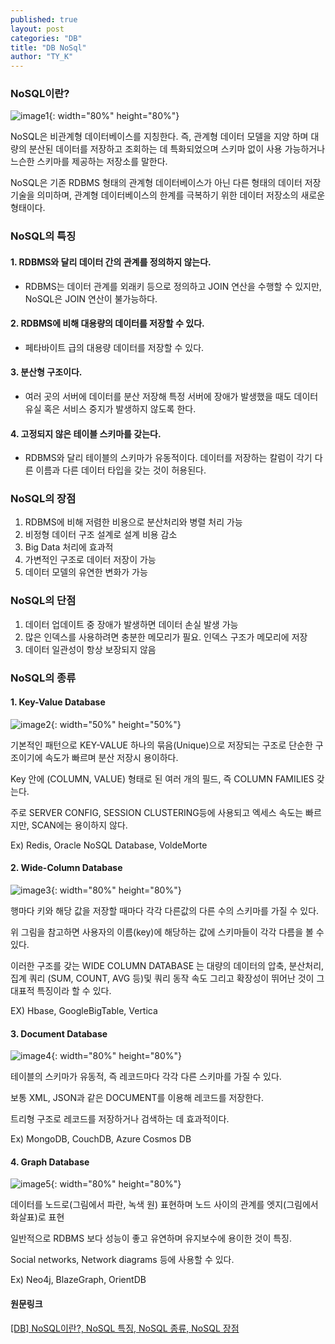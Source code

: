```yaml
---
published: true 
layout: post
categories: "DB"
title: "DB NoSql"
author: "TY_K"
---
```


<style>
    .post img {
        margin : 0
    }
</style>

### NoSQL이란?

![image1](https://img1.daumcdn.net/thumb/R1280x0/?scode=mtistory2&fname=https%3A%2F%2Fblog.kakaocdn.net%2Fdn%2FchRZLZ%2FbtrlTWCOXxE%2F3J09dgwcVQvW338sEsjA10%2Fimg.png){: width="80%" height="80%"}

NoSQL은 비관계형 데이터베이스를 지칭한다. 즉, 관계형 데이터 모델을 지양 하며 대량의 분산된 데이터를 저장하고 조회하는 데 특화되었으며 스키마 없이 사용 가능하거나 느슨한 스키마를 제공하는 저장소를 말한다.

NoSQL은 기존 RDBMS 형태의 관계형 데이터베이스가 아닌 다른 형태의 데이터 저장 기술을 의미하며, 관계형 데이터베이스의 한계를 극복하기 위한 데이터 저장소의 새로운 형태이다.

### NoSQL의 특징

#### 1. RDBMS와 달리 데이터 간의 관계를 정의하지 않는다.

* RDBMS는 데이터 관계를 외래키 등으로 정의하고 JOIN 연산을 수행할 수 있지만, NoSQL은 JOIN 연산이 불가능하다.

#### 2. RDBMS에 비해 대용량의 데이터를 저장할 수 있다.

* 페타바이트 급의 대용량 데이터를 저장할 수 있다.

#### 3. 분산형 구조이다.

* 여러 곳의 서버에 데이터를 분산 저장해 특정 서버에 장애가 발생했을 때도 데이터 유실 혹은 서비스 중지가 발생하지 않도록 한다.

#### 4. 고정되지 않은 테이블 스키마를 갖는다.

* RDBMS와 달리 테이블의 스키마가 유동적이다. 데이터를 저장하는 칼럼이 각기 다른 이름과 다른 데이터 타입을 갖는 것이 허용된다.

### NoSQL의 장점

1. RDBMS에 비해 저렴한 비용으로 분산처리와 병렬 처리 가능
2. 비정형 데이터 구조 설계로 설계 비용 감소
3. Big Data 처리에 효과적
4. 가변적인 구조로 데이터 저장이 가능
5. 데이터 모델의 유연한 변화가 가능

### NoSQL의 단점

1. 데이터 업데이트 중 장애가 발생하면 데이터 손실 발생 가능
2. 많은 인덱스를 사용하려면 충분한 메모리가 필요. 인덱스 구조가 메모리에 저장
3. 데이터 일관성이 항상 보장되지 않음

### NoSQL의 종류

#### 1. Key-Value Database

![image2](https://img1.daumcdn.net/thumb/R1280x0/?scode=mtistory2&fname=https%3A%2F%2Fblog.kakaocdn.net%2Fdn%2FcLHLU3%2Fbtrl1KWUzKh%2FqmxrYHWowRdRySXwfff02K%2Fimg.png){: width="50%" height="50%"}

기본적인 패턴으로 KEY-VALUE 하나의 묶음(Unique)으로 저장되는 구조로 단순한 구조이기에 속도가 빠르며 분산 저장시 용이하다.

Key 안에 (COLUMN, VALUE) 형태로 된 여러 개의 필드, 즉 COLUMN FAMILIES 갖는다.

주로 SERVER CONFIG, SESSION CLUSTERING등에 사용되고 엑세스 속도는 빠르지만, SCAN에는 용이하지 않다.

Ex) Redis, Oracle NoSQL Database, VoldeMorte

#### 2. Wide-Column Database

![image3](https://img1.daumcdn.net/thumb/R1280x0/?scode=mtistory2&fname=https%3A%2F%2Fblog.kakaocdn.net%2Fdn%2Fbfn57O%2FbtrlZcNnz2Q%2FpDkBekmixEqT4fuZVMSlF0%2Fimg.png){: width="80%" height="80%"}

행마다 키와 해당 값을 저장할 때마다 각각 다른값의 다른 수의 스키마를 가질 수 있다.

위 그림을 참고하면 사용자의 이름(key)에 해당하는 값에 스키마들이 각각 다름을 볼 수 있다.

이러한 구조를 갖는 WIDE COLUMN DATABASE 는 대량의 데이터의 압축, 분산처리, 집계 쿼리 (SUM, COUNT, AVG 등)및 쿼리 동작 속도 그리고 확장성이 뛰어난 것이 그 대표적 특징이라 할 수 있다.

EX) Hbase, GoogleBigTable, Vertica

#### 3. Document Database

![image4](https://img1.daumcdn.net/thumb/R1280x0/?scode=mtistory2&fname=https%3A%2F%2Fblog.kakaocdn.net%2Fdn%2FQMYuk%2Fbtrl4RHV2mS%2FZ7qx8jgmf1ipyyzJGKLFJk%2Fimg.png){: width="80%" height="80%"}

테이블의 스키마가 유동적, 즉 레코드마다 각각 다른 스키마를 가질 수 있다.

보통 XML, JSON과 같은 DOCUMENT를 이용해 레코드를 저장한다.

트리형 구조로 레코드를 저장하거나 검색하는 데 효과적이다.

Ex) MongoDB, CouchDB, Azure Cosmos DB

#### 4. Graph Database

![image5](https://img1.daumcdn.net/thumb/R1280x0/?scode=mtistory2&fname=https%3A%2F%2Fblog.kakaocdn.net%2Fdn%2FdGWxPj%2Fbtrl3Mf5YU7%2FEQpP5elwmBk7Ho4ylPFiG1%2Fimg.png){: width="80%" height="80%"}

데이터를 노드로(그림에서 파란, 녹색 원) 표현하며 노드 사이의 관계를 엣지(그림에서 화살표)로 표현

일반적으로 RDBMS 보다 성능이 좋고 유연하며 유지보수에 용이한 것이 특징.

Social networks, Network diagrams 등에 사용할 수 있다.

Ex) Neo4j, BlazeGraph, OrientDB

#### 원문링크

[[DB] NoSQL이란?, NoSQL 특징, NoSQL 종류, NoSQL 장점][link1]

[link1]: https://code-lab1.tistory.com/53 "link1"